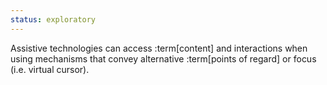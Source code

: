 ```yaml
---
status: exploratory
---
```


Assistive technologies can access :term[content] and interactions when using mechanisms that convey alternative :term[points of regard] or focus (i.e. virtual cursor).
